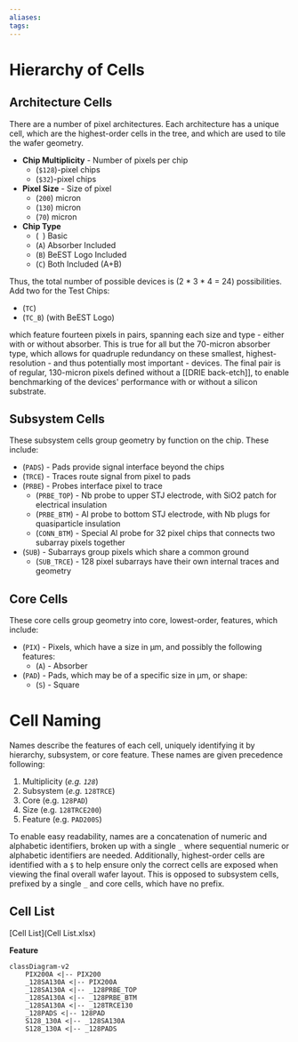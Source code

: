 ```yaml
---
aliases:
tags:
---
```


# Hierarchy of Cells

## Architecture Cells

There are a number of pixel architectures. Each architecture has a unique cell, which are the highest-order cells in the tree, and which are used to tile the wafer geometry.

- **Chip Multiplicity** - Number of pixels per chip
	- (`$128`)-pixel chips
	- (`$32`)-pixel chips
- **Pixel Size** - Size of pixel
	- (`200`) micron
	- (`130`) micron
	- (`70`) micron
- **Chip Type**
	- (` `) Basic
	- (`A`) Absorber Included
	- (`B`) BeEST Logo Included
	- (`C`) Both Included (A+B)

Thus, the total number of possible devices is (2 \* 3 \* 4 \= 24) possibilities. Add two for the Test Chips:

- (`TC`)
- (`TC_B`) (with BeEST Logo)

which feature fourteen pixels in pairs, spanning each size and type - either with or without absorber. This is true for all but the 70-micron absorber type, which allows for quadruple redundancy on these smallest, highest-resolution - and thus potentially most important - devices. The final pair is of regular, 130-micron pixels defined without a [[DRIE back-etch]], to enable benchmarking of the devices' performance with or without a silicon substrate.

## Subsystem Cells

These subsystem cells group geometry by function on the chip. These include:

- (`PADS`) - Pads provide signal interface beyond the chips
- (`TRCE`) - Traces route signal from pixel to pads
- (`PRBE`) - Probes interface pixel to trace
	- (`PRBE_TOP`) - Nb probe to upper STJ electrode, with SiO2 patch for electrical insulation
	- (`PRBE_BTM`) - Al probe to bottom STJ electrode, with Nb plugs for quasiparticle insulation
	- (`CONN_BTM`) - Special Al probe for 32 pixel chips that connects two subarray pixels together
- (`SUB`) - Subarrays group pixels which share a common ground
	- (`SUB_TRCE`) - 128 pixel subarrays have their own internal traces and geometry

## Core Cells

These core cells group geometry into core, lowest-order, features, which include:

- (`PIX`) - Pixels, which have a size in µm, and possibly the following features:
	- (`A`) - Absorber
- (`PAD`) - Pads, which may be of a specific size in µm, or shape:
	- (`S`) - Square

# Cell Naming

Names describe the features of each cell, uniquely identifying it by hierarchy, subsystem, or core feature. These names are given precedence following:

1. Multiplicity (*e.g. `128`*)
2. Subsystem (*e.g.* `128TRCE`)
3. Core (e.g. `128PAD`)
4. Size (e.g. `128TRCE200`)
5. Feature (e.g. `PAD200S`)

To enable easy readability, names are a concatenation of numeric and alphabetic identifiers, broken up with a single `_` where sequential numeric or alphabetic identifiers are needed. Additionally, highest-order cells are identified with a `$` to help ensure only the correct cells are exposed when viewing the final overall wafer layout. This is opposed to subsystem cells, prefixed by a single `_` and core cells, which have no prefix.

## Cell List

[Cell List](Cell List.xlsx)

**Feature**

```mermaid
classDiagram-v2
	PIX200A <|-- PIX200
	_128SA130A <|-- PIX200A
	_128SA130A <|-- _128PRBE_TOP
	_128SA130A <|-- _128PRBE_BTM
	_128SA130A <|-- _128TRCE130
	_128PADS <|-- 128PAD
	S128_130A <|-- _128SA130A
	S128_130A <|-- _128PADS
```
